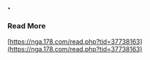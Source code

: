 ## .

### Read More
[https://nga.178.com/read.php?tid=37738163](https://nga.178.com/read.php?tid=37738163)
